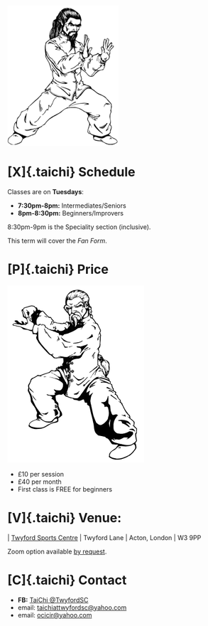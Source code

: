 

![](img/taichi-practitioner.png)

# [X]{.taichi} Schedule 

Classes are on **Tuesdays**:

* **7:30pm-8pm:** Intermediates/Seniors
* **8pm-8:30pm:** Beginners/Improvers

8:30pm-9pm is the Speciality section (inclusive). 

This term will cover the *Fan Form*.

# [P]{.taichi} Price 

![](img/paytheman.png)

* £10 per session
* £40 per month
* First class is FREE for beginners

# [V]{.taichi} Venue: 

| [Twyford Sports Centre](https://www.openstreetmap.org/node/287912592)
| Twyford Lane
| Acton, London
| W3 9PP 

Zoom option available [by request](mailto:taichiattwyfordsc@yahoo.com).

# [C]{.taichi} Contact

* **FB:** [TaiChi @TwyfordSC](https://www.facebook.com/groups/419314689786991/) 
* email: <taichiattwyfordsc@yahoo.com>
* email: <ocicir@yahoo.com>
